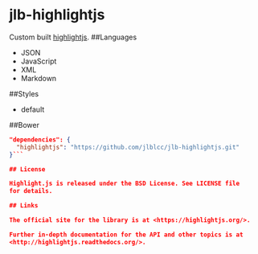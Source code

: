 # jlb-highlightjs
Custom built [highlightjs](https://highlightjs.org).
##Languages
 - JSON
 - JavaScript
 - XML
 - Markdown

##Styles
- default

##Bower

```json
"dependencies": {
  "highlightjs": "https://github.com/jlblcc/jlb-highlightjs.git"
}```

## License

Highlight.js is released under the BSD License. See LICENSE file
for details.

## Links

The official site for the library is at <https://highlightjs.org/>.

Further in-depth documentation for the API and other topics is at
<http://highlightjs.readthedocs.org/>.
